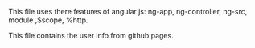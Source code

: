 This file uses there features of angular js:
ng-app,
ng-controller,
ng-src,
module
,$scope,
%http.

This file contains the user info from github pages.